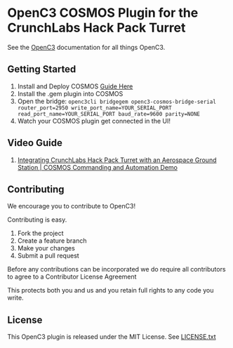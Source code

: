 # OpenC3 COSMOS Plugin for the CrunchLabs Hack Pack Turret

See the [OpenC3](https://openc3.com) documentation for all things OpenC3.

## Getting Started

1. Install and Deploy COSMOS [Guide Here](https://docs.openc3.com/docs/getting-started/installation)
1. Install the .gem plugin into COSMOS
1. Open the bridge: `openc3cli bridgegem openc3-cosmos-bridge-serial router_port=2950 write_port_name=YOUR_SERIAL_PORT read_port_name=YOUR_SERIAL_PORT baud_rate=9600 parity=NONE`
1. Watch your COSMOS plugin get connected in the UI!

## Video Guide
1. [Integrating CrunchLabs Hack Pack Turret with an Aerospace Ground Station | COSMOS Commanding and Automation Demo](TODO)

## Contributing

We encourage you to contribute to OpenC3!

Contributing is easy.

1. Fork the project
2. Create a feature branch
3. Make your changes
4. Submit a pull request

Before any contributions can be incorporated we do require all contributors to agree to a Contributor License Agreement

This protects both you and us and you retain full rights to any code you write.

## License

This OpenC3 plugin is released under the MIT License. See [LICENSE.txt](LICENSE.txt)
